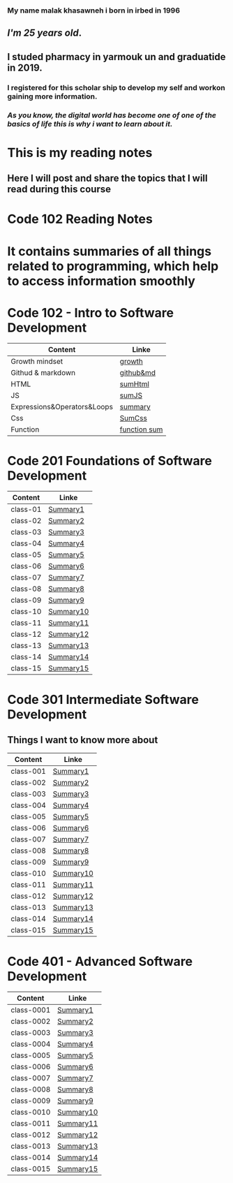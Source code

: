 ### My name malak khasawneh i born in irbed in 1996
## **_I'm 25 years old_**.
## **I studed pharmacy in yarmouk un and graduatide in 2019.**
### I registered for this scholar ship to develop my self and workon gaining more information.
### _**As you know, the digital world has become one of one of the basics of life this is why i want to learn about it.**_ 
# This is my reading notes
## Here I will post and share the topics that I will read during this course
# Code 102 Reading Notes


# It contains summaries of all things related to programming, which help to access information smoothly

# Code 102 - Intro to Software Development

| Content      | Linke |
| ----------- | ----------- |
| Growth mindset      | [growth](https://malakkhasawneh2.github.io/reading-notes/one)       |
| Githud & markdown   | [github&md](https://github.com/malakkhasawneh2/reading-notes/blob/main/summarize1.md)        |
| HTML   | [sumHtml](https://malakkhasawneh2.github.io/reading-notes/hhhh)        |
| JS   | [sumJS](https://malakkhasawneh2.github.io/reading-notes/jssumm)        |
| Expressions&Operators&Loops   | [summary](https://malakkhasawneh2.github.io/reading-notes/loop)        |
| Css   | [SumCss](https://malakkhasawneh2.github.io/reading-notes/css)        |
| Function   | [function sum](https://malakkhasawneh2.github.io/reading-notes/Functions)        |









# **Code 201 Foundations of Software Development**

| Content      | Linke |
| ----------- | ----------- |
| class-01      | [Summary1](https://malakkhasawneh2.github.io/reading-notes/201/class-01)       |
| class-02   | [Summary2](https://malakkhasawneh2.github.io/reading-notes/201/class-02)        |
| class-03   | [Summary3](https://malakkhasawneh2.github.io/reading-notes/201/class-03)        |
| class-04   | [Summary4](https://malakkhasawneh2.github.io/reading-notes/201/class-04)        |
| class-05   | [Summary5](https://malakkhasawneh2.github.io/reading-notes/201/class-05)        |
| class-06   | [Summary6](https://malakkhasawneh2.github.io/reading-notes/201/class-06)        |
| class-07   | [Summary7](https://malakkhasawneh2.github.io/reading-notes/201/class-07)        |
| class-08   | [Summary8](https://malakkhasawneh2.github.io/reading-notes/201/class-08)        |
| class-09   | [Summary9](https://malakkhasawneh2.github.io/reading-notes/201/class-09)        |
| class-10   | [Summary10](https://malakkhasawneh2.github.io/reading-notes/201/class-10)        |
| class-11   | [Summary11](https://malakkhasawneh2.github.io/reading-notes/201/class-11)        |
| class-12   | [Summary12](https://malakkhasawneh2.github.io/reading-notes/201/class-12)        |
| class-13   | [Summary13](https://malakkhasawneh2.github.io/reading-notes/201/class-13)        |
| class-14   | [Summary14](https://malakkhasawneh2.github.io/reading-notes/201/class-14)        |
| class-15   | [Summary15](https://malakkhasawneh2.github.io/reading-notes/201/class-15)        |



# **Code 301 Intermediate Software Development**
## Things I want to know more about


| Content      | Linke |
| ----------- | ----------- |
| class-001      | [Summary1](https://malakkhasawneh2.github.io/reading-notes/301/class-001)       |
| class-002   | [Summary2](https://malakkhasawneh2.github.io/reading-notes/301/class-002)        |
| class-003   | [Summary3](https://malakkhasawneh2.github.io/reading-notes/301/class-003)        |
| class-004   | [Summary4](https://malakkhasawneh2.github.io/reading-notes/301/class-004)        |
| class-005   | [Summary5](https://malakkhasawneh2.github.io/reading-notes/301/class-005)        |
| class-006   | [Summary6](https://malakkhasawneh2.github.io/reading-notes/301/class-006)        |
| class-007   | [Summary7](https://malakkhasawneh2.github.io/reading-notes/301/class-007)        |
| class-008   | [Summary8](https://malakkhasawneh2.github.io/reading-notes/301/class-008)        |
| class-009   | [Summary9](https://malakkhasawneh2.github.io/reading-notes/301/class-009)        |
| class-010   | [Summary10](https://malakkhasawneh2.github.io/reading-notes/301/class-010)        |
| class-011   | [Summary11](https://malakkhasawneh2.github.io/reading-notes/301/class-011)        |
| class-012   | [Summary12](https://malakkhasawneh2.github.io/reading-notes/301/class-012)        |
| class-013   | [Summary13](https://malakkhasawneh2.github.io/reading-notes/301/class-013)        |
| class-014   | [Summary14](https://malakkhasawneh2.github.io/reading-notes/301/class-014)        |
| class-015   | [Summary15](https://malakkhasawneh2.github.io/reading-notes/301/class-015)        |


# Code 401 - Advanced Software Development

| Content      | Linke |
| ----------- | ----------- |
| class-0001      | [Summary1](https://malakkhasawneh2.github.io/reading-notes/301/class-0001)       |
| class-0002   | [Summary2](https://malakkhasawneh2.github.io/reading-notes/301/class-0002)        |
| class-0003   | [Summary3](https://malakkhasawneh2.github.io/reading-notes/301/class-0003)        |
| class-0004   | [Summary4](https://malakkhasawneh2.github.io/reading-notes/301/class-0004)        |
| class-0005   | [Summary5](https://malakkhasawneh2.github.io/reading-notes/301/class-0005)        |
| class-0006   | [Summary6](https://malakkhasawneh2.github.io/reading-notes/301/class-0006)        |
| class-0007   | [Summary7](https://malakkhasawneh2.github.io/reading-notes/301/class-0007)        |
| class-0008   | [Summary8](https://malakkhasawneh2.github.io/reading-notes/301/class-0008)        |
| class-0009   | [Summary9](https://malakkhasawneh2.github.io/reading-notes/301/class-0009)        |
| class-0010   | [Summary10](https://malakkhasawneh2.github.io/reading-notes/301/class-0010)        |
| class-0011   | [Summary11](https://malakkhasawneh2.github.io/reading-notes/301/class-0011)        |
| class-0012   | [Summary12](https://malakkhasawneh2.github.io/reading-notes/301/class-0012)        |
| class-0013   | [Summary13](https://malakkhasawneh2.github.io/reading-notes/301/class-0013)        |
| class-0014   | [Summary14](https://malakkhasawneh2.github.io/reading-notes/301/class-0014)        |
| class-0015   | [Summary15](https://malakkhasawneh2.github.io/reading-notes/301/class-0015)        |


